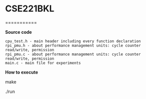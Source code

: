 # CSE221BKL
===========

**Source code**

	cpu_test.h - main header including every function declaration
	rpi_pmu.h - about performance management units: cycle counter read/write, permission 
	rpi_pmu.c - about performance management units: cycle counter read/write, permission 
	main.c - main file for experiments

**How to execute**

make

./run
